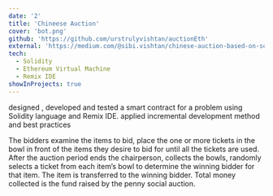 ```yaml
---
date: '2'
title: 'Chineese Auction'
cover: 'bot.png'
github: 'https://github.com/urstrulyvishtan/auctionEth'
external: 'https://medium.com/@sibi.vishtan/chinese-auction-based-on-solidity-a170aabdf2f7'
tech:
  - Solidity
  - Ethereum Virtual Machine
  - Remix IDE
showInProjects: true
---
```


designed , developed and tested a smart contract for a problem using Solidity language and Remix IDE.
applied incremental development method and best practices 

The bidders examine the items to bid, place the one or more tickets in the bowl in front of the items they desire to bid for until all the tickets are used. After the auction period ends the chairperson, collects the bowls, randomly selects a ticket from each item’s bowl to determine the winning bidder for that item. The item is transferred to the winning bidder. Total money collected is the fund raised by the penny social auction.